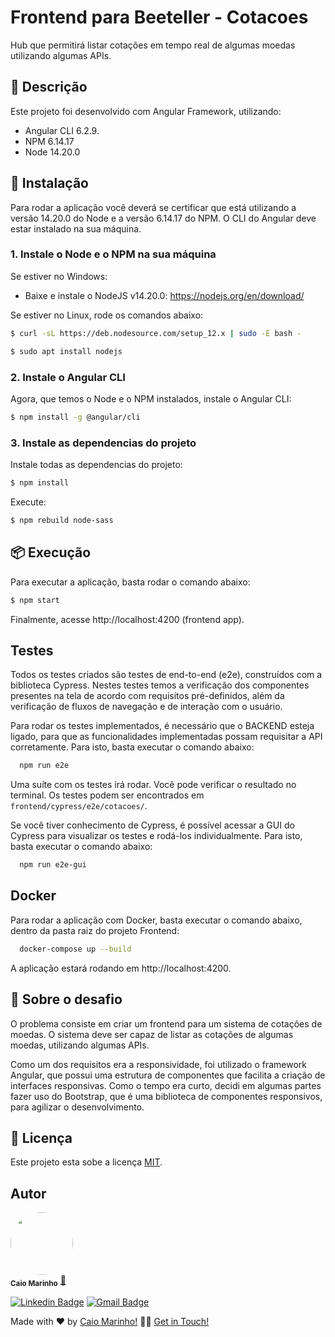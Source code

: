 # Frontend para Beeteller - Cotacoes

Hub que permitirá listar cotações em tempo real de algumas moedas utilizando algumas APIs.

## 📝 Descrição

Este projeto foi desenvolvido com Angular Framework, utilizando:
- Angular CLI 6.2.9.
- NPM 6.14.17
- Node 14.20.0 

## 🚀 Instalação

Para rodar a aplicação você deverá se certificar que está utilizando a versão 14.20.0 do Node e a versão 6.14.17 do NPM.
O CLI do Angular deve estar instalado na sua máquina.

### 1. Instale o Node e o NPM na sua máquina
Se estiver no Windows:
- Baixe e instale o NodeJS v14.20.0: https://nodejs.org/en/download/

Se estiver no Linux, rode os comandos abaixo:
```sh
$ curl -sL https://deb.nodesource.com/setup_12.x | sudo -E bash -
```
```sh
$ sudo apt install nodejs
```
### 2. Instale o Angular CLI
Agora, que temos o Node e o NPM instalados, instale o Angular CLI:

```sh
$ npm install -g @angular/cli
```

### 3. Instale as dependencias do projeto
Instale todas as dependencias do projeto:
```sh
$ npm install
```

Execute:
```sh
$ npm rebuild node-sass
```

## 📦 Execução

Para executar a aplicação, basta rodar o comando abaixo:
```sh
$ npm start
```
Finalmente, acesse http://localhost:4200 (frontend app).


## Testes

Todos os testes criados são testes de end-to-end (e2e), construídos com a biblioteca Cypress. Nestes testes temos a verificação dos componentes presentes na tela de acordo com requisitos pré-definidos, além da verificação de fluxos de navegação e de interação com o usuário.


Para rodar os testes implementados, é necessário que o BACKEND esteja ligado, para que as funcionalidades implementadas possam requisitar a API corretamente. Para isto, basta executar o comando abaixo:

```bash
  npm run e2e
```

Uma suíte com os testes irá rodar. Você pode verificar o resultado no terminal. Os testes podem ser encontrados em `frontend/cypress/e2e/cotacoes/`.

Se você tiver conhecimento de Cypress, é possível acessar a GUI do Cypress para visualizar os testes e rodá-los individualmente. Para isto, basta executar o comando abaixo:

```bash
  npm run e2e-gui
```

## Docker

Para rodar a aplicação com Docker, basta executar o comando abaixo, dentro da pasta raiz do projeto Frontend:

```bash
  docker-compose up --build
```
A aplicação estará rodando em http://localhost:4200.


## 🚀 Sobre o desafio

O problema consiste em criar um frontend para um sistema de cotações de moedas. O sistema deve ser capaz de listar as cotações de algumas moedas, utilizando algumas APIs.

Como um dos requisitos era a responsividade, foi utilizado o framework Angular, que possui uma estrutura de componentes que facilita a criação de interfaces responsivas. Como o tempo era curto, decidi em algumas partes fazer uso do Bootstrap, que é uma biblioteca de componentes responsivos, para agilizar o desenvolvimento.


## 📝 Licença

Este projeto esta sobe a licença [MIT](./LICENSE).

## Autor

<a href="#">
 <img style="border-radius: 50%;" src="https://avatars.githubusercontent.com/u/7137962?v=4" width="100px;" alt=""/>
</a>
 <br />
 <sub><b>Caio Marinho</b></sub>
 <a href="#" title="Caio Marinho">🚀</a>

[![Linkedin Badge](https://img.shields.io/badge/-Caio%20Marinho-blue?style=flat-square&logo=Linkedin&logoColor=white&link=https://www.linkedin.com/in/caiomarinho/)](https://www.linkedin.com/in/caiomarinho/)
[![Gmail Badge](https://img.shields.io/badge/-caiomarinho8@gmail.com-c14438?style=flat-square&logo=Gmail&logoColor=white&link=mailto:caiomarinho8@gmail.com)](mailto:caiomarinho8@gmail.com)

Made with ❤️ by [Caio Marinho!](https://caiomarinho.tech/) 👋🏽 [Get in Touch!](https://www.linkedin.com/in/caiomarinho/)
